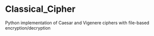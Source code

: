 # Classical_Cipher
Python implementation of Caesar and Vigenere ciphers with file-based encryption/decryption

